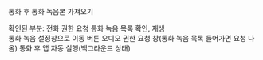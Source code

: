 통화 후 통화 녹음본 가져오기

확인된 부분:
  전화 권한 요청
  통화 녹음 목록 확인, 재생  
  통화 녹음 설정창으로 이동 버튼
  오디오 권한 요청 창(통화 녹음 목록 들어가면 요청 나옴)
  통화 후 앱 자동 실행(백그라운드 상태)


  
  

